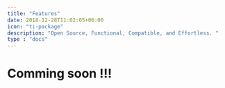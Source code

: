 ```yaml
---
title: "Features"
date: 2018-12-28T11:02:05+06:00
icon: "ti-package"
description: "Open Source, Functional, Compatible, and Effortless. "
type : "docs"
---
```


# Comming soon !!!